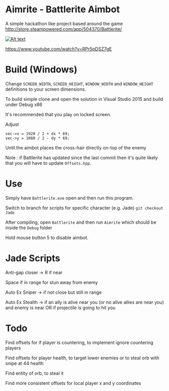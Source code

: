 # Aimrite - Battlerite Aimbot
A simple hackathon like project based around the game http://store.steampowered.com/app/504370/Battlerite/

[![Alt text](https://img.youtube.com/vi/RPr5pDSZ7gE/0.jpg)](https://www.youtube.com/watch?v=RPr5pDSZ7gE)

https://www.youtube.com/watch?v=RPr5pDSZ7gE

# Build (Windows)
Change ```SCREEN_WIDTH```, ```SCREEN_HEIGHT```, ```WINDOW_WIDTH``` and ```WINDOW_HEIGHT``` definitions to your screen dimensions.

To build simple clone and open the solution in Visual Studio 2015 and build under Debug x86

It's recommended that you play on locked screen.

Adjust
```
vec->x = 1920 / 2 + dx * 69;
vec->y = 1080 / 2 - dy * 69;
```
Until the aimbot places the cross-hair directly on-top of the enemy


Note : if Battlerite has updated since the last commit then it's quite likely that you will have to update ```Offsets.hpp```.

# Use
Simply have ```Battlerite.exe``` open and then run this program.

Switch to branch for scripts for specific character (e.g. Jade)
```git checkout Jade```

After compiling, open ```Battlerite``` and then run ```Aimrite``` which should be inside the ```Debug``` folder

Hold mouse button 5 to disable aimbot.

# Jade Scripts
Anti-gap closer -> R if near

Space if in range for stun away from enemy

Auto Ex Sniper -> if not close but still in range

Auto Ex Stealth -> if an ally is alive near you (or no alive allies are near you) and enemy is near OR if projectile is going to hit you


# Todo
Find offsets for if player is countering, to implement ignore countering players

Find offsets for player health, to target lower enemies or to steal orb with snipe at 44 health

Find entity of orb, to steal it

Find more consistent offsets for local player x and y coordinates
